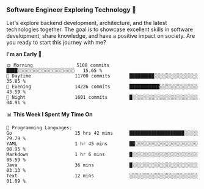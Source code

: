 ### Software Engineer Exploring Technology 🚀 

Let's explore backend development, architecture, and the latest technologies together. The goal is to showcase excellent skills in software development, share knowledge, and have a positive impact on society. Are you ready to start this journey with me?

<!--START_SECTION:waka-->
**I'm an Early 🐤** 

```text
🌞 Morning                5108 commits        ████░░░░░░░░░░░░░░░░░░░░░   15.65 % 
🌆 Daytime                11700 commits       █████████░░░░░░░░░░░░░░░░   35.85 % 
🌃 Evening                14226 commits       ███████████░░░░░░░░░░░░░░   43.59 % 
🌙 Night                  1601 commits        █░░░░░░░░░░░░░░░░░░░░░░░░   04.91 % 
```


📊 **This Week I Spent My Time On** 

```text
💬 Programming Languages: 
Go                       15 hrs 42 mins      ████████████████████░░░░░   79.79 % 
YAML                     1 hr 45 mins        ██░░░░░░░░░░░░░░░░░░░░░░░   08.95 % 
Markdown                 1 hr 6 mins         █░░░░░░░░░░░░░░░░░░░░░░░░   05.59 % 
Java                     36 mins             █░░░░░░░░░░░░░░░░░░░░░░░░   03.13 % 
Text                     12 mins             ░░░░░░░░░░░░░░░░░░░░░░░░░   01.09 % 
```


<!--END_SECTION:waka-->
